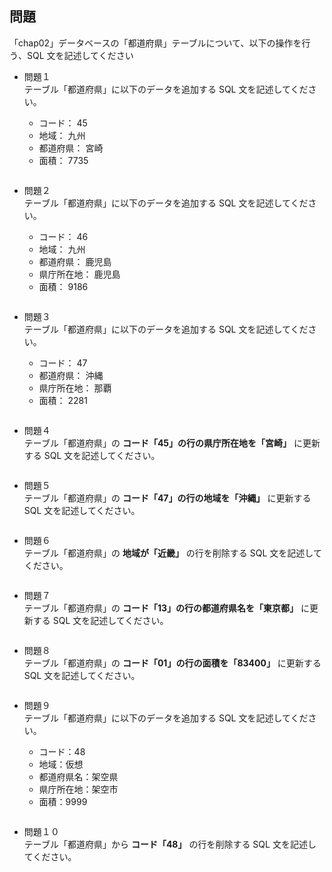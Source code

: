 ## 問題

「chap02」データベースの「都道府県」テーブルについて、以下の操作を行う、SQL 文を記述してください

- 問題１  
  テーブル「都道府県」に以下のデータを追加する SQL 文を記述してください。

  - コード： 45
  - 地域： 九州
  - 都道府県： 宮崎
  - 面積： 7735

```sql

```

- 問題２  
  テーブル「都道府県」に以下のデータを追加する SQL 文を記述してください。

  - コード： 46
  - 地域： 九州
  - 都道府県： 鹿児島
  - 県庁所在地： 鹿児島
  - 面積： 9186

```sql

```

- 問題３  
  テーブル「都道府県」に以下のデータを追加する SQL 文を記述してください。

  - コード： 47
  - 都道府県： 沖縄
  - 県庁所在地： 那覇
  - 面積： 2281

```sql

```

- 問題４  
   テーブル「都道府県」の **コード「45」の行の県庁所在地を「宮崎」** に更新する SQL 文を記述してください。

```sql

```

- 問題５  
  テーブル「都道府県」の **コード「47」の行の地域を「沖縄」** に更新する SQL 文を記述してください。

```sql

```

- 問題６  
  テーブル「都道府県」の **地域が「近畿」** の行を削除する SQL 文を記述してください。

```sql

```

- 問題７  
   テーブル「都道府県」の **コード「13」の行の都道府県名を「東京都」** に更新する SQL 文を記述してください。

```sql

```

- 問題８  
   テーブル「都道府県」の **コード「01」の行の面積を「83400」** に更新する SQL 文を記述してください。

```sql

```

- 問題９  
   テーブル「都道府県」に以下のデータを追加する SQL 文を記述してください。

  - コード：48
  - 地域：仮想
  - 都道府県名：架空県
  - 県庁所在地：架空市
  - 面積：9999

```sql

```

- 問題１０  
   テーブル「都道府県」から **コード「48」** の行を削除する SQL 文を記述してください。

```sql

```
